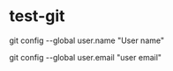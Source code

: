 # test-git

git config --global user.name "User name"


git config --global user.email "user email"
